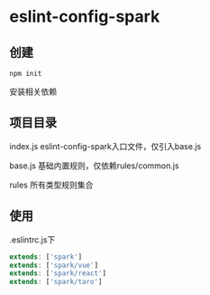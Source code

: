 # eslint-config-spark

## 创建

`npm init`

安装相关依赖

## 项目目录

index.js eslint-config-spark入口文件，仅引入base.js

base.js 基础内置规则，仅依赖rules/common.js

rules 所有类型规则集合

## 使用

.eslintrc.js下

```js
extends: ['spark']
extends: ['spark/vue']
extends: ['spark/react']
extends: ['spark/taro']
```
